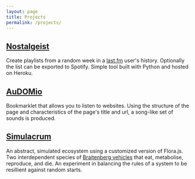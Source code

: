 ```yaml
---
layout: page
title: Projects
permalink: /projects/
---
```


## [Nostalgeist](http://www.nostalgeist.com) ##
Create playlists from a random week in a [last.fm](last.fm) user's history. Optionally the list can be exported to Spotify. Simple tool built with Python and hosted on Heroku.

## [AuDOMio](/AuDOMio) ##
Bookmarklet that allows you to listen to websites. Using the structure of the page and characteristics of the page's title and url, a song-like set of sounds is produced.

## [Simulacrum](/Simulacrum) ##
An abstract, simulated ecosystem using a customized version of Flora.js. Two interdependent species of [Braitenberg vehicles](https://en.wikipedia.org/wiki/Braitenberg_vehicle) that eat, metabolise, reproduce, and die. An experiment in balancing the rules of a system to be resillient against random starts.